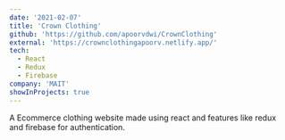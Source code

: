 ```yaml
---
date: '2021-02-07'
title: 'Crown Clothing'
github: 'https://github.com/apoorvdwi/CrownClothing'
external: 'https://crownclothingapoorv.netlify.app/'
tech:
  - React
  - Redux
  - Firebase
company: 'MAIT'
showInProjects: true
---
```


A Ecommerce clothing website made using react and features like redux and firebase for authentication.
